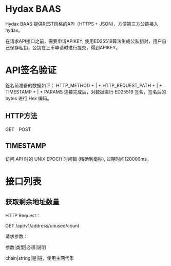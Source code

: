 # Hydax BAAS

Hydax BAAS 提供REST风格的API（HTTPS + JSON)，方便第三方公链接入hydax。

在请求API接口之前，需要申请APIKEY, 使用ED25519算法生成公私钥对，用户自己保存私钥，公钥在上币申请时进行提交，得到APIKEY。

# API签名验证
签名前准备的数据如下： HTTP_METHOD + | + HTTP_REQUEST_PATH + | + TIMESTAMP + | + PARAMS 连接完成后，对数据进行 ED25519 签名，签名后的 bytes 进行 Hex 编码。

## HTTP方法
GET　POST

## TIMESTAMP
访问 API 时的 UNIX EPOCH 时间戳 (精确到毫秒), 过期时间120000ms。

# 接口列表
## 获取剩余地址数量
HTTP Request：

GET /api/v1/address/unused/count

请求参数：

参数|类型|必须|说明

chain|string|是|链，使用主网代币


